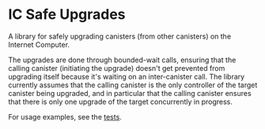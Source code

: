 # IC Safe Upgrades

A library for safely upgrading canisters (from other canisters) on the Internet Computer.

The upgrades are done through bounded-wait calls, ensuring that the calling canister (initiating the upgrade) doesn't get prevented from upgrading itself because it's waiting on an inter-canister call. The library currently assumes that the calling canister is the only controller of the target canister being upgraded, and in particular that the calling canister ensures that there is only one upgrade of the target concurrently in progress.

For usage examples, see the [tests](https://github.com/oggy-dfin/ic_call_utils/tree/master/safe_upgrade/tests).
